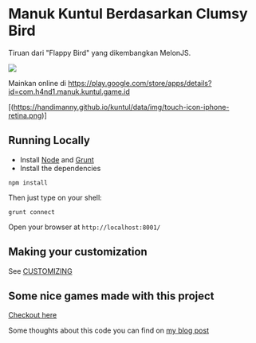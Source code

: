 Manuk Kuntul Berdasarkan Clumsy Bird
===========

Tiruan dari "Flappy Bird" yang dikembangkan MelonJS.

![](http://i.imgur.com/Slbvt65.png)

Mainkan online di https://play.google.com/store/apps/details?id=com.h4nd1.manuk.kuntul.game.id

[(https://handimanny.github.io/kuntul/data/img/touch-icon-iphone-retina.png)]

## Running Locally

- Install [Node](http://nodejs.org/download/) and [Grunt](http://gruntjs.com/)
- Install the dependencies

```
npm install
```

Then just type on your shell:

```
grunt connect
```

Open your browser at `http://localhost:8001/`

## Making your customization

See [CUSTOMIZING](https://github.com/ellisonleao/clumsy-bird/blob/master/CUSTOMIZING.md)

## Some nice games made with this project

[Checkout here](https://github.com/ellisonleao/clumsy-bird/wiki/Games-using-clumsy-bird-code)

Some thoughts about this code you can find on [my blog post](https://handimanny.github.io/)
